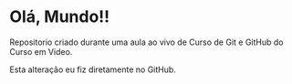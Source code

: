 # Olá, Mundo!!

Repositorio criado durante uma aula ao vivo de Curso de Git e GitHub do Curso em Video.

Esta alteração eu fiz diretamente no GitHub.
